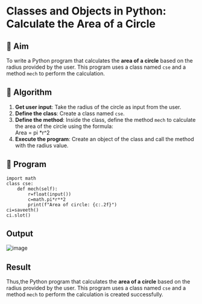 # Classes and Objects in Python: Calculate the Area of a Circle

## 🎯 Aim
To write a Python program that calculates the **area of a circle** based on the radius provided by the user. This program uses a class named `cse` and a method `mech` to perform the calculation.

## 🧠 Algorithm
1. **Get user input**: Take the radius of the circle as input from the user.
2. **Define the class**: Create a class named `cse`.
3. **Define the method**: Inside the class, define the method `mech` to calculate the area of the circle using the formula:  
   Area = pi *r^2 
4. **Execute the program**: Create an object of the class and call the method with the radius value.

## 🧾 Program

```
import math
class cse:
    def mech(self):
        r=float(input())
        c=math.pi*r**2
        print(f"Area of circle: {c:.2f}")
ci=saveeth()
ci.slot()
```

## Output
![image](https://github.com/user-attachments/assets/8c85a45c-1b4e-4130-99d3-8540084e3ed7)

## Result
Thus,the Python program that calculates the **area of a circle** based on the radius provided by the user. This program uses a class named `cse` and a method `mech` to perform the calculation is created successfully.

